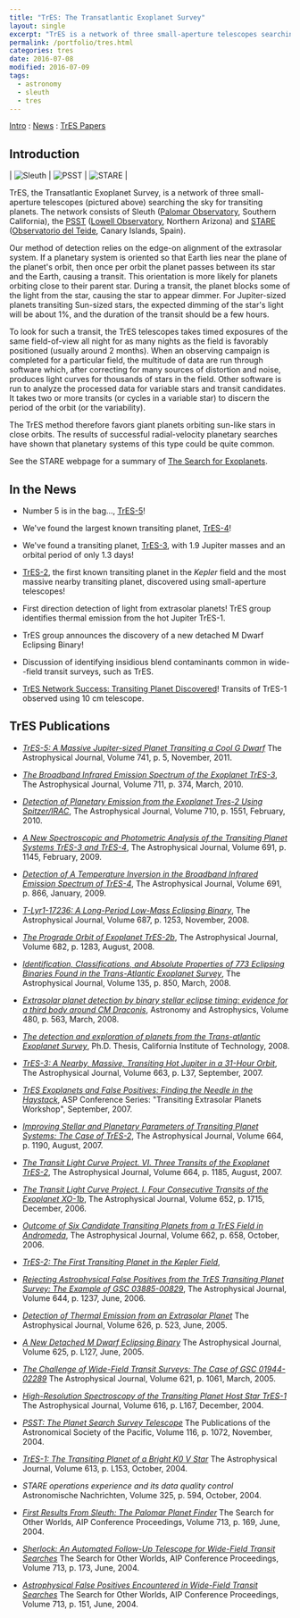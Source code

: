 ```yaml
---
title: "TrES: The Transatlantic Exoplanet Survey"
layout: single
excerpt: "TrES is a network of three small-aperture telescopes searching the sky for transiting planets."
permalink: /portfolio/tres.html
categories: tres
date: 2016-07-08
modified: 2016-07-09
tags:
  - astronomy
  - sleuth
  - tres
---
```


[Intro](#intro) : [News](#news) : [TrES Papers](#papers)

<h2 id="intro">Introduction</h2>

| ![Sleuth](/assets/images/sleuth.jpg) | ![PSST](/assets/images/psst.jpg) | ![STARE](/assets/images/stare.jpg) |

TrES, the Transatlantic Exoplanet Survey, is a network of three small-aperture telescopes (pictured above) searching the sky for transiting planets. The network consists of Sleuth ([Palomar Observatory](https://www.astro.caltech.edu/palomar/homepage.html), Southern California), the [PSST](https://web.archive.org/web/20060912132008/http://www.lowell.edu/Research/PSST.html) ([Lowell Observatory](https://www.lowell.edu/), Northern Arizona) and [STARE](https://www.hao.ucar.edu/research/stare/stare.html) ([Observatorio del Teide](https://web.archive.org/web/20190903220416/http://www.iac.es/eno.php?op1=3), Canary Islands, Spain).

Our method of detection relies on the edge-on alignment of the
extrasolar system. If a planetary system is oriented so that Earth
lies near the plane of the planet's orbit, then once per orbit the
planet passes between its star and the Earth, causing a transit. This
orientation is more likely for planets orbiting close to their parent
star. During a transit, the planet blocks some of the light from the
star, causing the star to appear dimmer. For Jupiter-sized planets
transiting Sun-sized stars, the expected dimming of the star's light
will be about 1%, and the duration of the transit should be a few
hours.

To look for such a transit, the TrES telescopes takes timed exposures
of the same field-of-view all night for as many nights as the field is
favorably positioned (usually around 2 months). When an observing
campaign is completed for a particular field, the multitude of data
are run through software which, after correcting for many sources of
distortion and noise, produces light curves for thousands of stars in
the field. Other software is run to analyze the processed data for
variable stars and transit candidates. It takes two or more transits
(or cycles in a variable star) to discern the period of the orbit (or
the variability).

The TrES method therefore favors giant planets orbiting sun-like stars
in close orbits. The results of successful radial-velocity planetary
searches have shown that planetary systems of this type could be quite
common.

See the STARE webpage for a summary of [The Search for Exoplanets](https://www.hao.ucar.edu/research/stare/search.html).

<h2 id="news">In the News</h2>

- Number 5 is in the bag..., [TrES-5](https://www.doi.org/10.1088/0004-637X/741/2/114)!

- We've found the largest known transiting planet, [TrES-4](https://www.doi.org/10.1086/522115)!

- We've found a transiting planet, [TrES-3](https://www.doi.org/10.1086/519793), with 1.9 Jupiter masses and
  an orbital period of only 1.3 days!

- [TrES-2](https://www.doi.org/10.1086/509123), the first known transiting planet in the _Kepler_
  field and the most massive nearby transiting planet, discovered using small-aperture telescopes!

- First direction detection of light from extrasolar planets!
  TrES group identifies thermal emission from the hot Jupiter TrES-1.

- TrES group announces the discovery of a new detached M Dwarf Eclipsing Binary!

- Discussion of identifying insidious blend contaminants common in
  wide--field transit surveys, such as TrES.

- [TrES Network Success: Transiting Planet Discovered](https://www.hao.ucar.edu/research/stare/tres1_2.html)!
  Transits of TrES-1 observed using 10 cm telescope.

<h2 id="papers">TrES Publications</h2>

- [_TrES-5: A Massive Jupiter-sized Planet Transiting a Cool G Dwarf_](https://www.doi.org/10.1088/0004-637X/741/2/114)
  The Astrophysical Journal, Volume 741, p. 5, November, 2011.

- [_The Broadband Infrared Emission Spectrum of the Exoplanet TrES-3_](https://www.doi.org/10.1088/0004-637X/711/1/374),
  The Astrophysical Journal, Volume 711, p. 374, March, 2010.

- [_Detection of Planetary Emission from the Exoplanet Tres-2 Using Spitzer/IRAC_](https://www.doi.org/10.1088/0004-637X/710/2/1551),
  The Astrophysical Journal, Volume 710, p. 1551, February, 2010.

- [_A New Spectroscopic and Photometric Analysis of the Transiting Planet Systems TrES-3 and TrES-4_](https://www.doi.org/10.1088/0004-637X/691/2/1145),
  The Astrophysical Journal, Volume 691, p. 1145, February, 2009.

- [_Detection of A Temperature Inversion in the Broadband Infrared Emission Spectrum of TrES-4_](https://www.doi.org/10.1088/0004-637X/691/1/866),
  The Astrophysical Journal, Volume 691, p. 866, January, 2009.

- [_T-Lyr1-17236: A Long-Period Low-Mass Eclipsing Binary_](https://www.doi.org/10.1086/592080),
  The Astrophysical Journal, Volume 687, p. 1253, November, 2008.

- [_The Prograde Orbit of Exoplanet TrES-2b_](https://www.doi.org/10.1086/589235),
  The Astrophysical Journal, Volume 682, p. 1283, August, 2008.

- [_Identification, Classifications, and Absolute Properties of 773 Eclipsing Binaries Found in the Trans-Atlantic Exoplanet Survey_](https://www.doi.org/10.1088/0004-6256/135/3/850),
  The Astrophysical Journal, Volume 135, p. 850, March, 2008.

- [_Extrasolar planet detection by binary stellar eclipse timing: evidence for a third body around CM Draconis_](https://www.doi.org/10.1051/0004-6361:20079000),
  Astronomy and Astrophysics, Volume 480, p. 563, March, 2008.

- [_The detection and exploration of planets from the Trans-atlantic
  Exoplanet Survey_](https://www.doi.org/10.7907/585M-JF91),
  Ph.D. Thesis, California Institute of Technology, 2008.

- [_TrES-3: A Nearby, Massive, Transiting Hot Jupiter in a 31-Hour Orbit_](https://www.doi.org/10.1086/519793),
  The Astrophysical Journal, Volume 663, p. L37, September, 2007.

- [_TrES Exoplanets and False Positives: Finding the Needle in the
  Haystack_](https://ui.adsabs.harvard.edu/abs/2007ASPC..366...58O),
  ASP Conference Series: "Transiting Extrasolar Planets Workshop",
  September, 2007.

- [_Improving Stellar and Planetary Parameters of Transiting Planet Systems: The Case of TrES-2_](https://www.doi.org/10.1086/519214),
  The Astrophysical Journal, Volume 664, p. 1190, August, 2007.

- [_The Transit Light Curve Project. VI. Three Transits of the Exoplanet TrES-2_](https://www.doi.org/10.1086/519077),
  The Astrophysical Journal, Volume 664, p. 1185, August, 2007.

- [_The Transit Light Curve Project. I. Four Consecutive Transits of the Exoplanet XO-1b_](https://www.doi.org/10.1086/508155),
  The Astrophysical Journal, Volume 652, p. 1715, December, 2006.

- [_Outcome of Six Candidate Transiting Planets from a TrES Field in Andromeda_](https://ui.adsabs.harvard.edu/abs/2007ApJ...662..658O/),
  The Astrophysical Journal, Volume 662, p. 658, October, 2006.

- [_TrES-2: The First Transiting Planet in the Kepler Field_](https://www.doi.org/10.1086/509123),

- [_Rejecting Astrophysical False Positives from the TrES
  Transiting Planet Survey: The Example of GSC
  03885-00829_](https://www.doi.org/10.1086/503740),
  The Astrophysical Journal, Volume 644, p. 1237, June, 2006.

- [_Detection of Thermal Emission from an Extrasolar
  Planet_](https://www.doi.org/10.1086/429991)
  The Astrophysical Journal, Volume 626, p. 523, June, 2005.

- [_A New Detached M Dwarf Eclipsing
  Binary_](https://www.doi.org/10.1086/431278)
  The Astrophysical Journal, Volume 625, p. L127, June, 2005.

- [_The Challenge of Wide-Field Transit Surveys: The Case of GSC
  01944-02289_](https://www.doi.org/10.1086/427727)
  The Astrophysical Journal, Volume 621, p. 1061, March, 2005.

- [_High-Resolution Spectroscopy of the Transiting Planet Host
  Star
  TrES-1_](https://www.doi.org/10.1086/426864)
  The Astrophysical Journal, Volume 616, p. L167, December, 2004.

- [_PSST: The Planet Search Survey
  Telescope_](https://www.doi.org/10.1086/426303)
  The Publications of the Astronomical Society of the Pacific, Volume
  116, p. 1072, November, 2004.

- [_TrES-1: The Transiting Planet of a Bright K0 V
  Star_](https://www.doi.org/10.1086/425256)
  The Astrophysical Journal, Volume 613, p. L153, October, 2004.

- _STARE operations experience and its data quality
  control_
  Astronomische Nachrichten, Volume 325, p. 594, October, 2004.

- [_First Results From Sleuth: The Palomar Planet
  Finder_](https://www.doi.org/10.1063/1.1774518)
  The Search for Other Worlds, AIP Conference Proceedings, Volume
  713, p. 169, June, 2004.

- [_Sherlock: An Automated Follow-Up Telescope for Wide-Field
  Transit
  Searches_](https://www.doi.org/10.1063/1.1774519)
  The Search for Other Worlds, AIP Conference Proceedings, Volume
  713, p. 173, June, 2004.

- [_Astrophysical False Positives Encountered in Wide-Field
  Transit Searches_](https://www.doi.org/10.1063/1.1774515)
  The Search for Other Worlds, AIP Conference Proceedings, Volume
  713, p. 151, June, 2004.
